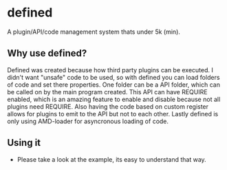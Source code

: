 # defined

A plugin/API/code management system thats under 5k (min).


## Why use defined?
Defined was created because how third party plugins can be executed. I didn't want "unsafe" code to be used, so with defined you can load folders of code and set there properties. One folder can be a API folder, which can be called on by the main program created. This API can have REQUIRE enabled, which is an amazing feature to enable and disable because not all plugins need REQUIRE. Also having the code based on custom register allows for plugins to emit to the API but not to each other. Lastly defined is only using AMD-loader for asyncronous loading of code. 

## Using it
- Please take a look at the example, its easy to understand that way.

